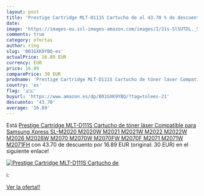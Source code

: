 ```yaml
---
layout: post
title: 'Prestige Cartridge MLT-D111S Cartucho de al 43.70 % de descuento'
date: 
image: 'https://images-eu.ssl-images-amazon.com/images/I/31s-SlSUTDL._SL200_.jpg'
comments: true
category: ofertas
author: ring
slug: 'B01GXK9YBQ-es'
actualPrice: 16.89 EUR
currency: EUR
price: 16.89
comparePrice: 30 EUR
prodname: 'Prestige Cartridge MLT-D111S Cartucho de tóner láser Compatible para Samsung Xpress SL-M2020 M2020W M2021 M2021W M2022 M2022W M2026 M2026W M2070 M2070W M2070FW M2070F M2071 M2071W M2071FH'
country: 'es'
flag: '🇪🇸'
buyurl: 'https://www.amazon.es/dp/B01GXK9YBQ/?tag=tolees-21'
descuento: '43.70'
average: '16.89'
---
```


Está [Prestige Cartridge MLT-D111S Cartucho de tóner láser Compatible para Samsung Xpress SL-M2020 M2020W M2021 M2021W M2022 M2022W M2026 M2026W M2070 M2070W M2070FW M2070F M2071 M2071W M2071FH](https://www.amazon.es/dp/B01GXK9YBQ/?tag=tolees-21) con 43.70 de descuento por 16.89 EUR (original: 30 EUR) en el siguiente enlace!

[![Prestige Cartridge MLT-D111S Cartucho de](https://images-eu.ssl-images-amazon.com/images/I/31s-SlSUTDL._SL200_.jpg)](https://www.amazon.es/dp/B01GXK9YBQ/?tag=tolees-21)

ℹ️:


[Ver la oferta!!](https://www.amazon.es/dp/B01GXK9YBQ/?tag=tolees-21)
